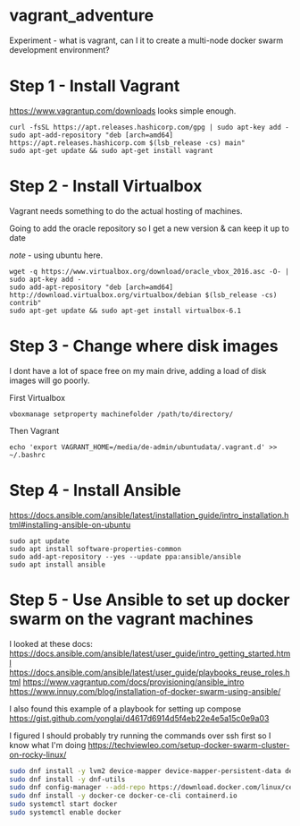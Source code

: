 # vagrant_adventure
Experiment - what is vagrant, can I it to create a multi-node docker swarm development environment?


# Step 1 - Install Vagrant

https://www.vagrantup.com/downloads looks simple enough.

```
curl -fsSL https://apt.releases.hashicorp.com/gpg | sudo apt-key add -
sudo apt-add-repository "deb [arch=amd64] https://apt.releases.hashicorp.com $(lsb_release -cs) main"
sudo apt-get update && sudo apt-get install vagrant
```

# Step 2 - Install Virtualbox

Vagrant needs something to do the actual hosting of machines.

Going to add the oracle repository so I get a new version & can keep it up to date

_note_ - using ubuntu here.

```
wget -q https://www.virtualbox.org/download/oracle_vbox_2016.asc -O- | sudo apt-key add -
sudo add-apt-repository "deb [arch=amd64] http://download.virtualbox.org/virtualbox/debian $(lsb_release -cs) contrib"
sudo apt-get update && sudo apt-get install virtualbox-6.1
```

# Step 3 - Change where  disk images

I dont have a lot of space free on my main drive, adding a load of disk images will go poorly.

First Virtualbox

```
vboxmanage setproperty machinefolder /path/to/directory/
```

Then Vagrant

```
echo 'export VAGRANT_HOME=/media/de-admin/ubuntudata/.vagrant.d' >> ~/.bashrc 
```


# Step 4 - Install Ansible

https://docs.ansible.com/ansible/latest/installation_guide/intro_installation.html#installing-ansible-on-ubuntu

```
sudo apt update
sudo apt install software-properties-common
sudo add-apt-repository --yes --update ppa:ansible/ansible
sudo apt install ansible
```


# Step 5 - Use Ansible to set up docker swarm on the vagrant machines

I looked at these docs:
https://docs.ansible.com/ansible/latest/user_guide/intro_getting_started.html
https://docs.ansible.com/ansible/latest/user_guide/playbooks_reuse_roles.html
https://www.vagrantup.com/docs/provisioning/ansible_intro
https://www.innuy.com/blog/installation-of-docker-swarm-using-ansible/

I also found this example of a playbook for setting up compose
https://gist.github.com/yonglai/d4617d6914d5f4eb22e4e5a15c0e9a03

I figured I should probably try running the commands over ssh first so I know what I'm doing
https://techviewleo.com/setup-docker-swarm-cluster-on-rocky-linux/

```bash
sudo dnf install -y lvm2 device-mapper device-mapper-persistent-data device-mapper-event device-mapper-libs device-mapper-event-libs
sudo dnf install -y dnf-utils
sudo dnf config-manager --add-repo https://download.docker.com/linux/centos/docker-ce.repo
sudo dnf install -y docker-ce docker-ce-cli containerd.io
sudo systemctl start docker
sudo systemctl enable docker
```


